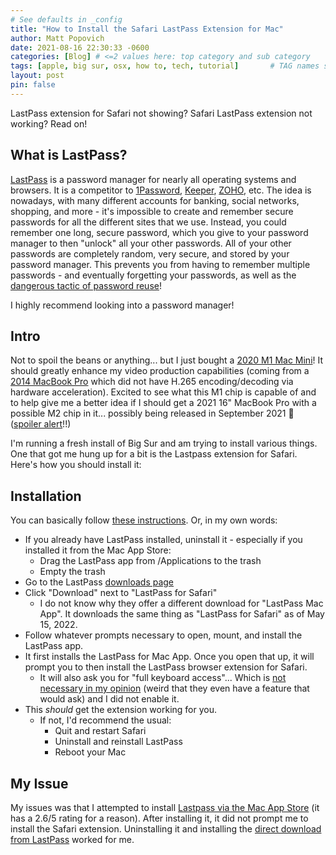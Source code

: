 ```yaml
---
# See defaults in _config
title: "How to Install the Safari LastPass Extension for Mac"
author: Matt Popovich
date: 2021-08-16 22:30:33 -0600
categories: [Blog] # <=2 values here: top category and sub category
tags: [apple, big sur, osx, how to, tech, tutorial]       # TAG names should always be lowercase
layout: post
pin: false
---
```


LastPass extension for Safari not showing? Safari LastPass extension not working? Read on!

## What is LastPass?
[LastPass](https://www.lastpass.com/) is a password manager for nearly all operating systems and browsers. It is a competitor to [1Password](https://1password.com/), [Keeper](https://www.keepersecurity.com/), [ZOHO](https://www.zoho.com/vault/), etc. The idea is nowadays, with many different accounts for banking, social networks, shopping, and more - it's impossible to create and remember secure passwords for all the different sites that we use. Instead, you could remember one long, secure password, which you give to your password manager to then "unlock" all your other passwords. All of your other passwords are completely random, very secure, and stored by your password manager. This prevents you from having to remember multiple passwords - and eventually forgetting your passwords, as well as the [dangerous tactic of password reuse](https://expertinsights.com/insights/5-reasons-you-should-never-reuse-passwords/)!

I highly recommend looking into a password manager!

## Intro
Not to spoil the beans or anything... but I just bought a [2020 M1 Mac Mini](https://support.apple.com/kb/SP823?locale=en_US)! It should greatly enhance my video production capabilities (coming from a [2014 MacBook Pro](https://support.apple.com/kb/SP704?locale=en_US) which did not have H.265 encoding/decoding via hardware acceleration). Excited to see what this M1 chip is capable of and to help give me a better idea if I should get a 2021 16" MacBook Pro with a possible M2 chip in it... possibly being released in September 2021 🤞 ([spoiler alert](https://www.apple.com/newsroom/2021/10/apple-unveils-game-changing-macbook-pro/)!!)

I'm running a fresh install of Big Sur and am trying to install various things. One that got me hung up for a bit is the Lastpass extension for Safari. Here's how you should install it:

## Installation
You can basically follow [these instructions](https://support.logmeininc.com/lastpass/help/how-do-i-install-the-safari-app-extension-on-my-mac-lp010097). Or, in my own words:
* If you already have LastPass installed, uninstall it - especially if you installed it from the Mac App Store:
  * Drag the LastPass app from /Applications to the trash
  * Empty the trash
* Go to the LastPass [downloads page](https://lastpass.com/misc_download2.php)
* Click "Download" next to "LastPass for Safari"
  * I do not know why they offer a different download for "LastPass Mac App". It downloads the same thing as "LastPass for Safari" as of May 15, 2022.
* Follow whatever prompts necessary to open, mount, and install the LastPass app.
* It first installs the LastPass for Mac App. Once you open that up, it will prompt you to then install the LastPass browser extension for Safari.
  * It will also ask you for "full keyboard access"... Which is [not necessary in my opinion](https://support.logmeininc.com/lastpass/help/why-do-i-nbsp-see-a-message-that-lastpassapp-would-like-to-receive-keystrokes-from-any-application-and-should-i-nbsp-allow-it) (weird that they even have a feature that would ask) and I did not enable it.
* This *should* get the extension working for you.
  * If not, I'd recommend the usual:
    * Quit and restart Safari
    * Uninstall and reinstall LastPass
    * Reboot your Mac

## My Issue
My issues was that I attempted to install [Lastpass via the Mac App Store](https://apps.apple.com/us/app/lastpass/id926036361) (it has a 2.6/5 rating for a reason). After installing it, it did not prompt me to install the Safari extension.  Uninstalling it and installing the [direct download from LastPass](https://lastpass.com/misc_download2.php) worked for me.

